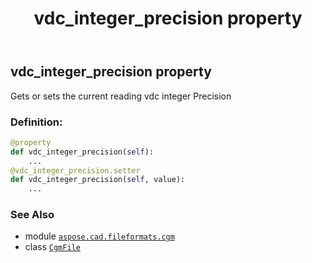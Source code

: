 ﻿---
title: vdc_integer_precision property
second_title: Aspose.CAD for Python via .NET API References
description: 
type: docs
weight: 350
url: /python-net/aspose.cad.fileformats.cgm/cgmfile/vdc_integer_precision/
is_root: false
---

## vdc_integer_precision property


Gets or sets the current reading vdc integer Precision
### Definition:
```python
@property
def vdc_integer_precision(self):
    ...
@vdc_integer_precision.setter
def vdc_integer_precision(self, value):
    ...
```

### See Also
* module [`aspose.cad.fileformats.cgm`](../../)
* class [`CgmFile`](/cad/python-net/aspose.cad.fileformats.cgm/cgmfile)
